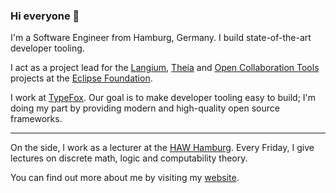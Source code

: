 ### Hi everyone 👋

I'm a Software Engineer from Hamburg, Germany. I build state-of-the-art developer tooling.

I act as a project lead for the [Langium](https://github.com/eclipse-langium/langium), [Theia](https://github.com/eclipse-theia/theia) and [Open Collaboration Tools](https://github.com/eclipse-oct/open-collaboration-tools) projects at the [Eclipse Foundation](https://www.eclipse.org/).

I work at [TypeFox](https://www.typefox.io/). Our goal is to make developer tooling easy to build; I'm doing my part by providing modern and high-quality open source frameworks.

---

On the side, I work as a lecturer at the [HAW Hamburg](https://www.haw-hamburg.de/). Every Friday, I give lectures on discrete math, logic and computability theory.

You can find out more about me by visiting my [website](https://sujew.dev/).
